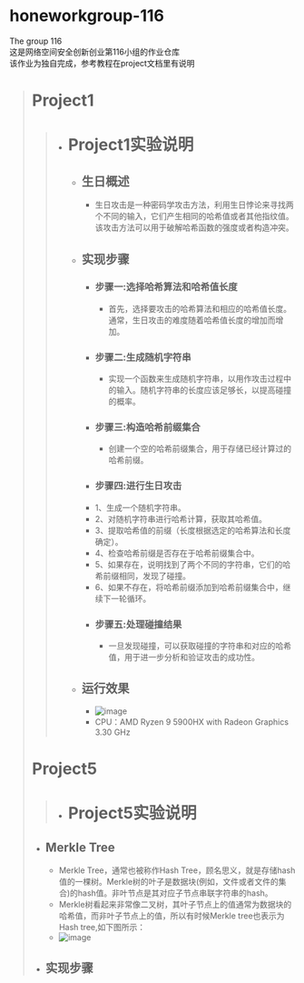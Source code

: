 # honeworkgroup-116  
The group 116  
这是网络空间安全创新创业第116小组的作业仓库  
该作业为独自完成，参考教程在project文档里有说明  
> # Project1  
>> - # Project1实验说明    
>>   - ## 生日概述  
>>     - 生日攻击是一种密码学攻击方法，利用生日悖论来寻找两个不同的输入，它们产生相同的哈希值或者其他指纹值。该攻击方法可以用于破解哈希函数的强度或者构造冲突。  
>>   - ## 实现步骤  
>>     - ### 步骤一:选择哈希算法和哈希值长度  
>>       - 首先，选择要攻击的哈希算法和相应的哈希值长度。通常，生日攻击的难度随着哈希值长度的增加而增加。  
>>     - ### 步骤二:生成随机字符串  
>>       - 实现一个函数来生成随机字符串，以用作攻击过程中的输入。随机字符串的长度应该足够长，以提高碰撞的概率。  
>>     - ### 步骤三:构造哈希前缀集合  
>>       - 创建一个空的哈希前缀集合，用于存储已经计算过的哈希前缀。  
>>      - ### 步骤四:进行生日攻击  
>>       - 1、生成一个随机字符串。  
>>       - 2、对随机字符串进行哈希计算，获取其哈希值。  
>>       - 3、提取哈希值的前缀（长度根据选定的哈希算法和长度确定）。  
>>       - 4、检查哈希前缀是否存在于哈希前缀集合中。  
>>       - 5、如果存在，说明找到了两个不同的字符串，它们的哈希前缀相同，发现了碰撞。  
>>       - 6、如果不存在，将哈希前缀添加到哈希前缀集合中，继续下一轮循环。  
>>     - ### 步骤五:处理碰撞结果  
>>       - 一旦发现碰撞，可以获取碰撞的字符串和对应的哈希值，用于进一步分析和验证攻击的成功性。    
>>   - ## 运行效果  
>>     - ![image](https://github.com/2562908360/honeworkgroup-116/assets/97723386/b0071d01-2143-493c-b789-4279eec195ac)
>>     - CPU：AMD Ryzen 9 5900HX with Radeon Graphics           3.30 GHz
> # Project5  
>> - # Project5实验说明
>   - ## Merkle Tree
>     - Merkle Tree，通常也被称作Hash Tree，顾名思义，就是存储hash值的一棵树。Merkle树的叶子是数据块(例如，文件或者文件的集合)的hash值。非叶节点是其对应子节点串联字符串的hash。
>     - Merkle树看起来非常像二叉树，其叶子节点上的值通常为数据块的哈希值，而非叶子节点上的值，所以有时候Merkle tree也表示为Hash tree,如下图所示：
>     - ![image](https://github.com/2562908360/honeworkgroup-116/assets/97723386/a475be82-eb59-4cec-825e-3c72366c0d20)
>   - ## 实现步骤 




